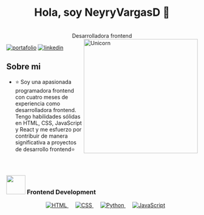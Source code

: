 <div align="center">
<h1 align="center">Hola, soy NeyryVargasD 👋</h1><br/>
Desarrolladora frontend</h1>
  
</div>
<img align="right" width=300px alt="Unicorn" src="https://c.tenor.com/GN73MKBawZYAAAAi/busy-cute.gif" />

[![portafolio](https://img.shields.io/badge/my_portfolio-000?style=for-the-badge&logo=ko-fi&logoColor=white)](https://portafolio-7ohf.vercel.app/)
[![linkedin](https://img.shields.io/badge/linkedin-0A66C2?style=for-the-badge&logo=linkedin&logoColor=white)](https://www.linkedin.com/in/neyry-vargas-diaz-a7b07a263/)




## Sobre mi

- ⭐ Soy una apasionada programadora frontend con cuatro meses de experiencia como desarrolladora frontend.
Tengo habilidades sólidas en HTML, CSS, JavaScript y React y me esfuerzo por contribuir de manera significativa a proyectos de desarrollo frontend⭐ 

<br>

### <picture> <img src = "https://github.com/7oSkaaa/7oSkaaa/blob/main/Images/Front_End.gif?raw=true" width = 50px>  </picture> Frontend Development
<p align="center"> 
  &emsp; 
  <a href="https://www.w3.org/html/" target="_blank"> 
   <img alt="HTML" src="https://img.shields.io/badge/HTML5%20-%23E34F26.svg?style=plastic&logo=html5&logoColor=white">
  </a>   
  &emsp;
  <a href="https://www.w3schools.com/css/" target="_blank">
    <img alt="CSS" src="https://img.shields.io/badge/CSS%20-%231572B6.svg?style=plastic&logo=css3&logoColor=white">
  </a> 
  &emsp;
  <a href="https://www.python.org" target="_blank">
    <img alt="Python" src="https://img.shields.io/badge/react-%2361DAFB.svg?style=plastic&logo=React&logoColor=black">
  </a>
  &emsp;
  <a href="https://developer.mozilla.org/en-US/docs/Web/JavaScript" target="_blank"> 
     <img alt="JavaScript" src="https://img.shields.io/badge/JavaScript%20-%23F7DF1E.svg?style=plastic&logo=javascript&logoColor=black">
   </a>
</p>


